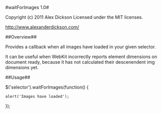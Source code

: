 #waitForImages 1.0#

Copyright (c) 2011 Alex Dickson
Licensed under the MIT licenses.

http://www.alexanderdickson.com/

##Overview##

Provides a callback when all images have loaded in your given selector.

It can be useful when WebKit incorrectly reports element dimensions on document ready, because it has not calculated their descenendent img dimensions yet.


##Usage##

$('selector').waitForImages(function() {

    alert('Images have loaded');

});

